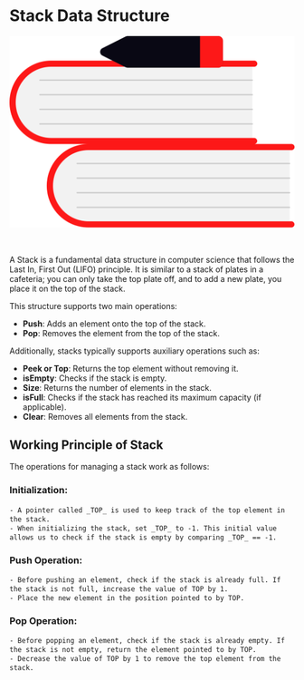 # Stack Data Structure

![Stack of Books](../../../res/img/undraw_books_wxzz.svg)

</br>

A Stack is a fundamental data structure in computer science that follows the Last In, First Out (LIFO)  principle. It is similar to a stack of plates in a cafeteria; you can only take the top plate off, and to add a new plate, you place it on the top of the stack.


This structure supports two main operations:

 - **Push**: Adds an element onto the top of the stack.
 - **Pop**: Removes the element from the top of the stack.
  
Additionally, stacks typically supports auxiliary operations such as:

 - **Peek or Top**: Returns the top element without removing it.
 - **isEmpty**: Checks if the stack is empty.
 - **Size**: Returns the number of elements in the stack.
 - **isFull**: Checks if the stack has reached its maximum capacity (if applicable).
 - **Clear**: Removes all elements from the stack.


## Working Principle of Stack

The operations for managing a stack work as follows:

### Initialization:

    - A pointer called _TOP_ is used to keep track of the top element in the stack.
    - When initializing the stack, set _TOP_ to -1. This initial value allows us to check if the stack is empty by comparing _TOP_ == -1.

### Push Operation:

    - Before pushing an element, check if the stack is already full. If the stack is not full, increase the value of TOP by 1.
    - Place the new element in the position pointed to by TOP.

### Pop Operation:

    - Before popping an element, check if the stack is already empty. If the stack is not empty, return the element pointed to by TOP.
    - Decrease the value of TOP by 1 to remove the top element from the stack.

